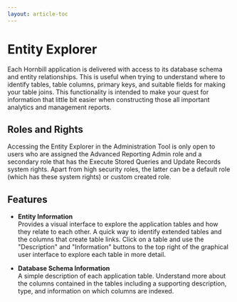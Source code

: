 ```yaml
---
layout: article-toc
---
```

# Entity Explorer
Each Hornbill application is delivered with access to its database schema and entity relationships. This is useful when trying to understand where to identify tables, table columns, primary keys, and suitable fields for making your table joins. This functionality is intended to make your quest for information that little bit easier when constructing those all important analytics and management reports.

## Roles and Rights
Accessing the Entity Explorer in the Administration Tool is only open to users who are assigned the Advanced Reporting Admin role and a secondary role that has the Execute Stored Queries and Update Records system rights. Apart from high security roles, the latter can be a default role (which has these system rights) or custom created role.

## Features
* **Entity Information**<br>Provides a visual interface to explore the application tables and how they relate to each other. A quick way to identify extended tables and the columns that create table links. Click on a table and use the "Description" and "Information" buttons to the top right of the graphical user interface to explore each table in more detail.

* **Database Schema Information**<br>A simple description of each application table. Understand more about the columns contained in the tables including a supporting description, type, and information on which columns are indexed.